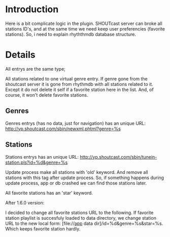 # Introduction #

Here is a bit complicate logic in the plugin. SHOUTcast server can broke all stations ID's, and at the same time we need keep user preferencies (favorite stations). So, i need to explain rhyththmdb database structure.

# Details #

All entrys are the same type;

All stations related to one virtual genre entry. If genre gone from the shoutcast server it is gone from rhythmdb with all stations related to it. Except it do not delete it self if a favorite station here in the list. And, of course, it won't delete favorite stations.

## Genres ##

Genres entrys (has no data, just for navigation) has an unique URL: http://yp.shoutcast.com/sbin/newxml.phtml?genre=%s

## Stations ##
Stations entrys has an unique URL: http://yp.shoutcast.com/sbin/tunein-station.pls?id=%d&genre=%s

Update process make all stations with 'old' keyword. And remove all stations with this tag after update process. So, if something happens during update process, app or db crashed we can find those stations later.

All favorite stations has an 'star' keyword.

After 1.6.0 version:

I decided to change all favorite stations URL to the following. If favorite station playlist is succesfuly loaded to data directory, we change station URL to the new local form: [file://[app](file://[app) data dir]/id=%d&genre=%s&star=%s. Which keeps favorite station hardly.